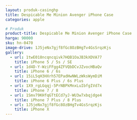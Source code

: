```yaml
---
layout: produk-casinghp
title: Despicable Me Minion Avenger iPhone Case
categories: apple

# Produk
product-title: Despicable Me Minion Avenger iPhone Case
harga: 90000
sku: hn-0470
image-drive: 1J5jeNx7gjf8fGc8OzBHgTv4GsSrqzKjs
gallery:
  - url: 1twE018ncqncqivk7HQB1OaJB3kXDVA77
    title: iPhone 5 / 5s / SE
  - url: 1d4D-Y-WziFFgg4ZFVQbDCvJZvocHBaQv
    title: iPhone 6 / 6s
  - url: 15iL5qH3HXrh57EPadHwNWLzWksWymDiM
    title: iPhone 6 Plus / 6s Plus
  - url: 1X9_rgLGqqj-5PrNBPkMnxLuIbfgIVd7x
    title: iPhone 7 / 8
  - url: 1Smv79KHfqGTtECd7yJ-WU3w7xbqjdge4
    title: iPhone 7 Plus / 8 Plus
  - url: 1J5jeNx7gjf8fGc8OzBHgTv4GsSrqzKjs
    title: iPhone X
---
```

